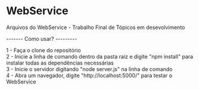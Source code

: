 # WebService
Arquivos do WebService - Trabalho Final de Tópicos em desevolvimento 


------- Como usar? ---------

1 - Faça o clone do repositório <br/>
2 - Inicie a linha de comando dentro da pasta raiz e digite "npm install" para instalar todas as dependências necessárias <br/>
3 - Inicie o servidor digitando "node server.js" na linha de comando <br/>
4 - Abra um navegador, digite "http://localhost:5000/" para testar o WebService <br/>
